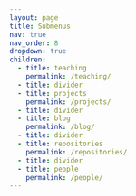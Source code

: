 ```yaml
---
layout: page
title: Submenus
nav: true
nav_order: 8
dropdown: true
children:
  - title: teaching
    permalink: /teaching/
  - title: divider
  - title: projects
    permalink: /projects/
  - title: divider
  - title: blog
    permalink: /blog/
  - title: divider
  - title: repositories
    permalink: /repositories/
  - title: divider
  - title: people
    permalink: /people/
---
```

